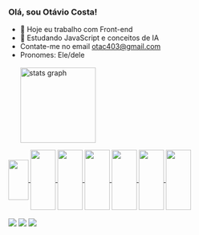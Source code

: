 ### Olá, sou Otávio Costa!
- 👋 Hoje eu trabalho com Front-end
- 👀 Estudando JavaScript e conceitos de IA
- Contate-me no email otac403@gmail.com
- Pronomes: Ele/dele
  <br><br>
  <div>
  <a href="https://github.com/otacosta21">
  <img src="https://github-readme-stats.vercel.app/api?username=otacosta21&hide_title=false&hide_rank=false&show_icons=true&include_all_commits=true&count_private=true&disable_animations=false&theme=dracula&locale=en&hide_border=false&order=1" height="150" alt="stats graph"  
  <img src="https://github-readme-stats.vercel.app/api?otacosta21=anuraghazra&show_icons=true&bg_color=00000000"
  <img src="https://github-readme-stats.vercel.app/api/top-langs?username=otacosta21&locale=en&hide_title=true&layout=compact&card_width=320&langs_count=5&theme=dracula&hide_border=false&order=2" height="150" alt="languages graph"  />
 </div>
 
  <div>
  <img align="center" height="80" width="40" src="https://cdn.jsdelivr.net/gh/devicons/devicon@latest/icons/javascript/javascript-original.svg" />
  <img align="center" height="120" width="50" src="https://cdn.jsdelivr.net/gh/devicons/devicon@latest/icons/java/java-original-wordmark.svg" />
  <img align="center" height="120" width="50" src="https://cdn.jsdelivr.net/gh/devicons/devicon@latest/icons/mysql/mysql-original-wordmark.svg" />
  <img align="center" height="120" width="50" src="https://cdn.jsdelivr.net/gh/devicons/devicon@latest/icons/postgresql/postgresql-original.svg" />
  <img align="center" height="120" width="50" src="https://cdn.jsdelivr.net/gh/devicons/devicon@latest/icons/html5/html5-original.svg" />
  <img align="center" height="120" width="50" src="https://cdn.jsdelivr.net/gh/devicons/devicon@latest/icons/css3/css3-original.svg" />
  <img align="center" height="120" width="50" src="https://cdn.jsdelivr.net/gh/devicons/devicon@latest/icons/bootstrap/bootstrap-original-wordmark.svg" />
  </div>
  <br>
  <div>
    <a href="https://wa.me/+5512982058546" target="_blank"><img src="https://img.shields.io/badge/WhatsApp-25D366?style=for-the-badge&logo=whatsapp&logoColor=white"></a>
    <a href="mailto:otac403@gmail.com" target="_blank"><img src="https://img.shields.io/badge/Gmail-D14836?style=for-the-badge&logo=gmail&logoColor=white"></a>
    <a href="https://www.linkedin.com/in/ot%C3%A1vio-costa-80b0b32aa?utm_source=share&utm_campaign=share_via&utm_content=profile&utm_medium=android_app" target="_blank"><img src="https://img.shields.io/badge/LinkedIn-0077B5?style=for-the-badge&logo=linkedin&logoColor=white"></a>
  </div>
